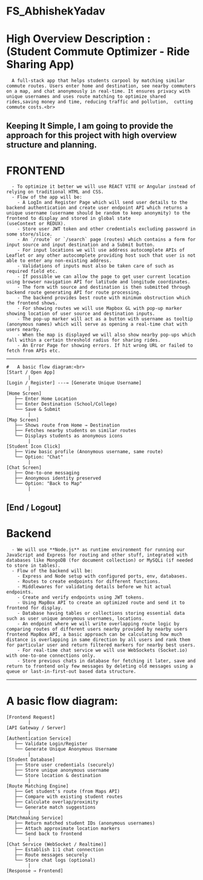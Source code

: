 # FS_AbhishekYadav
# High Overview Description : (Student Commute Optimizer - Ride Sharing App) 
      A full-stack app that helps students carpool by matching similar commute routes. Users enter home and destination, see nearby commuters on a map, and chat anonymously in real-time. It ensures privacy with unique usernames and uses route matching to optimize shared       rides,saving money and time, reducing traffic and pollution,  cutting commute costs.<br>

Keeping It Simple, I am going to provide the approach for this project with high overview structure and planning.
---
# FRONTEND

      - To optimize it better we will use REACT VITE or Angular instead of relying on traditional HTML and CSS.  
      - Flow of the app will be:  
        - A LogIn and Register Page which will send user details to the backend authentication and create user endpoint API which returns a unique username (username should be random to keep anonymity) to the frontend to display and stored in global state                      (useContext or REDUX).  
        - Store user JWT token and other credentials excluding password in some store/slice.  
        - An `/route` or `/search` page (routes) which contains a form for input source and input destination and a Submit button.  
        - For input locations we will use address autocomplete APIs of Leaflet or any other autocomplete providing host such that user is not able to enter any non-existing address.  
        - Validations of inputs must also be taken care of such as required field etc.  
        - If possible we can allow the page to get user current location using browser navigation API for latitude and longitude coordinates.  
        - The form with source and destination is then submitted through backend route generating API for route processing.  
        - The backend provides best route with minimum obstruction which the frontend shows.  
        - For showing routes we will use Mapbox GL with pop-up marker showing location of user source and destination inputs.  
        - The pop-up marker will act as a button with username as tooltip (anonymous names) which will serve as opening a real-time chat with users nearby.  
        - When the map is displayed we will also show nearby pop-ups which fall within a certain threshold radius for sharing rides.  
        - An Error Page for showing errors. If hit wrong URL or failed to fetch from APIs etc.  
---

    #   A basic flow diagram:<br>
    [Start / Open App]
            |
    [Login / Register] ---→ [Generate Unique Username]
            |
    [Home Screen]
       ├── Enter Home Location
       ├── Enter Destination (School/College)
       └── Save & Submit
            |
    [Map Screen]
       ├── Shows route from Home → Destination
       ├── Fetches nearby students on similar routes
       └── Displays students as anonymous icons
            |
    [Student Icon Click]
       ├── View basic profile (Anonymous username, same route)
       └── Option: "Chat"
            |
    [Chat Screen]
       ├── One-to-one messaging
       ├── Anonymous identity preserved
       └── Option: "Back to Map"
            |
  [End / Logout]
---
 # Backend

      - We will use **Node.js** as runtime environment for running our JavaScript and Express for routing and other stuff, integrated with databases like MongoDB (for document collection) or MySQLi (if needed to store in tables).  
      - Flow of the backend will be:  
        - Express and Node setup with configured ports, env, databases.  
        - Routes to create endpoints for different functions.  
        - Middlewares for validating details before we hit actual endpoints.  
        - Create and verify endpoints using JWT tokens.  
        - Using MapBox API to create an optimized route and send it to frontend for display.  
        - Database having tables or collections storing essential data such as user unique anonymous usernames, locations.  
        - An endpoint where we will write overlapping route logic by comparing routes of different users nearby provided by nearby users frontend MapBox API, a basic approach can be calculating how much distance is overlapping in same direction by all users and rank them for particular user and return filtered markers for nearby best users.  
        - For real-time chat service we will use WebSockets (Socket.io) with one-to-one connections only.  
        - Store previous chats in database for fetching it later, save and return to frontend only few messages by deleting old messages using a queue or last-in-first-out based data structure.  
---
#   A basic flow diagram:<br>
    [Frontend Request]  
            |  
    [API Gateway / Server]  
            |  
    [Authentication Service]  
       ├── Validate Login/Register  
       └── Generate Unique Anonymous Username  
            |  
    [Student Database]  
       ├── Store user credentials (securely)  
       ├── Store unique anonymous username  
       └── Store location & destination  
            |  
    [Route Matching Engine]  
       ├── Get student's route (from Maps API)  
       ├── Compare with existing student routes  
       ├── Calculate overlap/proximity  
       └── Generate match suggestions  
            |   
    [Matchmaking Service]  
       ├── Return matched student IDs (anonymous usernames)  
       ├── Attach approximate location markers  
       └── Send back to frontend  
            |  
    [Chat Service (WebSocket / Realtime)]  
       ├── Establish 1:1 chat connection  
       ├── Route messages securely  
       └── Store chat logs (optional)  
            |  
    [Response → Frontend]
          
      
